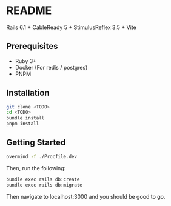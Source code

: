 # README

Rails 6.1 + CableReady 5 + StimulusReflex 3.5 + Vite

## Prerequisites

- Ruby 3+
- Docker (For redis / postgres)
- PNPM

## Installation

```bash
git clone <TODO>
cd <TODO>
bundle install
pnpm install
```

## Getting Started

```bash
overmind -f ./Procfile.dev
```

Then, run the following:

```bash
bundle exec rails db:create
bundle exec rails db:migrate
```

Then navigate to localhost:3000 and you should be good to
go.


